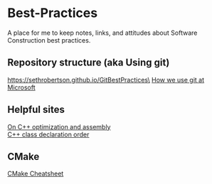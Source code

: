 # Best-Practices
A place for me to keep notes, links, and attitudes about Software Construction best practices.

## Repository structure (aka Using git)
https://sethrobertson.github.io/GitBestPractices\
[How we use git at Microsoft](https://docs.microsoft.com/en-us/azure/devops/learn/devops-at-microsoft/use-git-microsoft)
## Helpful sites
[On C++ optimization and assembly](https://www.agner.org/optimize)\
[C++ class declaration order](https://howardhinnant.github.io/classdecl.html)
## CMake
[CMake Cheatsheet](https://github.com/mortennobel/CMake-Cheatsheet)

